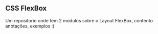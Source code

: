 ## CSS FlexBox

Um repositorio onde tem 2 modulos sobre o Layout FlexBox, contento anotações, exemplos :)


